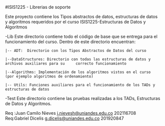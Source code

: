 #ISIS1225 - Librerias de soporte

Este proyecto contiene los Tipos abstractos de datos, estructuras de datos y algoritmos requeridos por el curso ISIS1225-Estructuras de Datos y Algoritmos

-Lib
Este directorio contiene todo el código de base que se entrega para el funcionamiento del curso.  Dentro de este directorio encuentran:

```
|-- ADT:  Directorio con los Tipos Abstractos de Datos del curso

|--DataStructures: Directorio con todas las estructuras de datos y archivos auxiliares para su     correcto funcionamiento

|--Algorithms: Implementación de los algoritmos vistos en el curso (por ejemplo algoritmos de ordenamiento)

|-- Utils: Funciones auxiliares para el funcionamiento de los TADs y estructuras de datos
```

-Test
Este directorio contiene las pruebas realizadas a los TADs, Estructuras de Datos y Algoritmos.

Req :Juan Camilo Nieves j.nievesh@uniandes.edu.co 202116708
Req:Gabriel Dicelis g.dicelis@uniandes.edu.co 201920847
